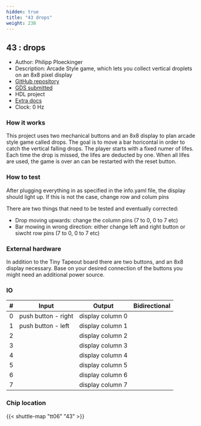 ```yaml
---
hidden: true
title: "43 drops"
weight: 238
---
```


## 43 : drops

* Author: Philipp Ploeckinger
* Description: Arcade Style game, which lets you collect vertical droplets on an 8x8 pixel display
* [GitHub repository](https://github.com/PloeckiPhil/jku-tt06-drops)
* [GDS submitted](https://github.com/PloeckiPhil/jku-tt06-drops/actions/runs/8628550797)
* HDL project
* [Extra docs]()
* Clock: 0 Hz

<!---

This file is used to generate your project datasheet. Please fill in the information below and delete any unused
sections.

You can also include images in this folder and reference them in the markdown. Each image must be less than
512 kb in size, and the combined size of all images must be less than 1 MB.
-->


### How it works

This project uses two mechanical buttons and an 8x8 display to plan arcade style game called drops.
The goal is to move a bar horicontal in order to catch the vertical falling drops.
The player starts with a fixed numer of lifes. Each time the drop is missed, the lifes are deducted by one.
When all lifes are used, the game is over an can be restarted with the reset button.

### How to test

After plugging everything in as specified in the info.yaml file, the display should light up.
If this is not the case, change row and colum pins

There are two things that need to be tested and eventually corrected:

- Drop moving upwards: change the column pins (7 to 0, 0 to 7 etc)
- Bar mowing in wrong direction: either change left and right button or siwcht row pins (7 to 0, 0 to 7 etc)

### External hardware

In addition to the Tiny Tapeout board there are two buttons, and an 8x8 display necessary.
Base on your desired connection of the buttons you might need an additional power source.


### IO

| #             | Input    | Output   | Bidirectional   |
| ------------- | -------- | -------- | --------------- |
| 0 | push button - right  | display column 0  |      |
| 1 | push button - left  | display column 1  |      |
| 2 |   | display column 2  |      |
| 3 |   | display column 3  |      |
| 4 |   | display column 4  |      |
| 5 |   | display column 5  |      |
| 6 |   | display column 6  |      |
| 7 |   | display column 7  |      |


### Chip location

{{< shuttle-map "tt06" "43" >}}
